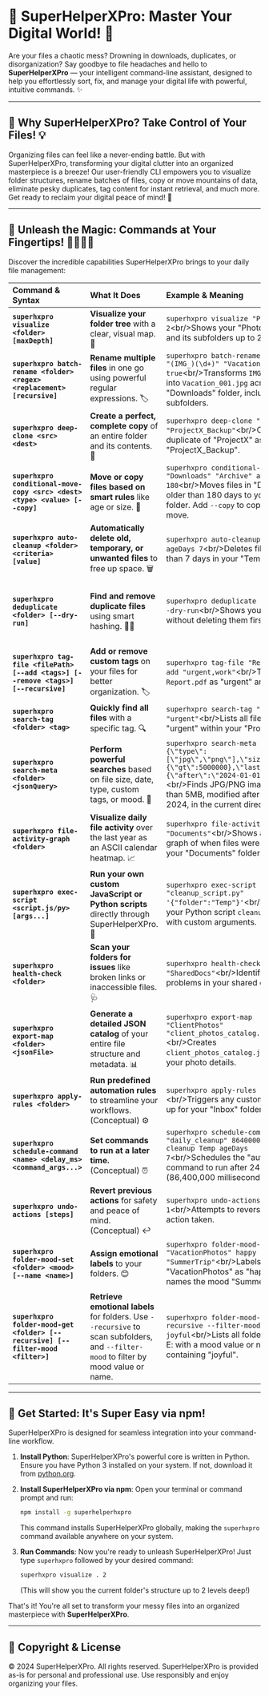 # 🌟 SuperHelperXPro: Master Your Digital World\! 🚀

Are your files a chaotic mess? Drowning in downloads, duplicates, or disorganization? Say goodbye to file headaches and hello to **SuperHelperXPro** — your intelligent command-line assistant, designed to help you effortlessly sort, fix, and manage your digital life with powerful, intuitive commands. ✨

-----

## 🎯 Why SuperHelperXPro? Take Control of Your Files\! 💡

Organizing files can feel like a never-ending battle. But with SuperHelperXPro, transforming your digital clutter into an organized masterpiece is a breeze\! Our user-friendly CLI empowers you to visualize folder structures, rename batches of files, copy or move mountains of data, eliminate pesky duplicates, tag content for instant retrieval, and much more. Get ready to reclaim your digital peace of mind\! 🎉

-----


## 🔮 Unleash the Magic: Commands at Your Fingertips\! 🦸‍♂️🦸‍♀️

Discover the incredible capabilities SuperHelperXPro brings to your daily file management:

| Command & Syntax | What It Does | Example & Meaning | Why It’s Great\! |
| :------------------------- | :---------------------------------- | :------------------------------------------------------------------------------------------------------------------------------------------------------------------------------------------------------------------------------------------------------------------------------------------------------------------------------------------------------------------------------------------------------------------------------------------------------------------------------------------------------------------------------------------------------------------------------------------ | :------------------------------------------------------------------------------------------------- |
| **`superhxpro visualize <folder> [maxDepth]`** | **Visualize your folder tree** with a clear, visual map. 🌳 | `superhxpro visualize "Photos" 2`\<br/\>Shows your "Photos" folder and its subfolders up to 2 levels deep. | Gain instant clarity on your file structure\! 🗺️ |
| **`superhxpro batch-rename <folder> <regex> <replacement> [recursive]`** | **Rename multiple files** in one go using powerful regular expressions. 🏷️ | `superhxpro batch-rename "Downloads" "(IMG_)(\d+)" "Vacation_\2" true`\<br/\>Transforms `IMG_001.jpg` into `Vacation_001.jpg` across your "Downloads" folder, including subfolders. | Save hours of tedious manual renaming\! ⏱️ |
| **`superhxpro deep-clone <src> <dest>`** | **Create a perfect, complete copy** of an entire folder and its contents. 👯 | `superhxpro deep-clone "ProjectX" "ProjectX_Backup"`\<br/\>Creates a full duplicate of "ProjectX" as "ProjectX\_Backup". | Effortlessly back up or duplicate projects\! 💾 |
| **`superhxpro conditional-move-copy <src> <dest> <type> <value> [--copy]`** | **Move or copy files based on smart rules** like age or size. 📐 | `superhxpro conditional-move-copy "Downloads" "Archive" ageDays 180`\<br/\>Moves files in "Downloads" older than 180 days to your "Archive" folder. Add `--copy` to copy instead of move. | Keep your folders tidy and relevant automatically\! 🧹 |
| **`superhxpro auto-cleanup <folder> <criteria> [value]`** | **Automatically delete old, temporary, or unwanted files** to free up space. 🗑️ | `superhxpro auto-cleanup "Temp" ageDays 7`\<br/\>Deletes files older than 7 days in your "Temp" folder. | Reclaim valuable disk space with ease\! ♻️ |
| **`superhxpro deduplicate <folder> [--dry-run]`** | **Find and remove duplicate files** using smart hashing. 🕵️‍♀️ | `superhxpro deduplicate "MyPhotos" --dry-run`\<br/\>Shows you duplicates without deleting them first. | Free up massive amounts of storage by eliminating redundant files\! 🌬️ |
| **`superhxpro tag-file <filePath> [--add <tags>] [--remove <tags>] [--recursive]`** | **Add or remove custom tags** on your files for better organization. 🏷️ | `superhxpro tag-file "Report.pdf" --add "urgent,work"`\<br/\>Tags `Report.pdf` as "urgent" and "work". | Organize your files by custom categories and contexts\! 🗂️ |
| **`superhxpro search-tag <folder> <tag>`** | **Quickly find all files** with a specific tag. 🔍 | `superhxpro search-tag "Projects" "urgent"`\<br/\>Lists all files tagged "urgent" within your "Projects" folder. | Pinpoint important files in seconds\! ⚡ |
| **`superhxpro search-meta <folder> <jsonQuery>`** | **Perform powerful searches** based on file size, date, type, custom tags, or mood. 🧠 | `superhxpro search-meta "." "{\"type\":[\"jpg\",\"png\"],\"size\":{\"gt\":5000000},\"last_modified\":{\"after\":\"2024-01-01\"}}"`\<br/\>Finds JPG/PNG images larger than 5MB, modified after Jan 1, 2024, in the current directory. | Unlock advanced, precise file discovery\! 🔎 |
| **`superhxpro file-activity-graph <folder>`** | **Visualize daily file activity** over the last year as an ASCII calendar heatmap. 📈 | `superhxpro file-activity-graph "Documents"`\<br/\>Shows a visual graph of when files were modified in your "Documents" folder. | See your productivity trends at a glance\! 📅 |
| **`superhxpro exec-script <script.js/py> [args...]`** | **Run your own custom JavaScript or Python scripts** directly through SuperHelperXPro. 🤖 | `superhxpro exec-script "cleanup_script.py" '{"folder":"Temp"}'`\<br/\>Executes your Python script `cleanup_script.py` with custom arguments. | Extend SuperHelperXPro with your own automation logic\! ⚙️ |
| **`superhxpro health-check <folder>`** | **Scan your folders for issues** like broken links or inaccessible files. 🩺 | `superhxpro health-check "SharedDocs"`\<br/\>Identifies potential problems in your shared documents. | Keep your data healthy and reliable\! ❤️‍🩹 |
| **`superhxpro export-map <folder> <jsonFile>`** | **Generate a detailed JSON catalog** of your entire file structure and metadata. 📊 | `superhxpro export-map "ClientPhotos" "client_photos_catalog.json"`\<br/\>Creates `client_photos_catalog.json` with all your photo details. | Get a comprehensive overview of your digital assets\! 📈 |
| **`superhxpro apply-rules <folder>`** | **Run predefined automation rules** to streamline your workflows. (Conceptual) ⚙️ | `superhxpro apply-rules "Inbox"`\<br/\>Triggers any custom rules set up for your "Inbox" folder. | Automate your routine file management tasks\! 🎯 |
| **`superhxpro schedule-command <name> <delay_ms> <command_args...>`** | **Set commands to run at a later time.** (Conceptual) ⏰ | `superhxpro schedule-command "daily_cleanup" 86400000 auto-cleanup Temp ageDays 7`\<br/\>Schedules the "auto-cleanup" command to run after 24 hours (86,400,000 milliseconds). | Automate repetitive tasks without lifting a finger\! 🗓️ |
| **`superhxpro undo-actions [steps]`** | **Revert previous actions** for safety and peace of mind. (Conceptual) ↩️ | `superhxpro undo-actions 1`\<br/\>Attempts to reverse the last action taken. | Work with confidence, knowing you can rewind\! 🔙 |
| **`superhxpro folder-mood-set <folder> <mood> [--name <name>]`** | **Assign emotional labels** to your folders. 😊 | `superhxpro folder-mood-set "VacationPhotos" happy --name "SummerTrip"`\<br/\>Labels "VacationPhotos" as "happy" and names the mood "SummerTrip". | Make your folders feel special and organize by sentiment\! 💖 |
| **`superhxpro folder-mood-get <folder> [--recursive] [--filter-mood <filter>]`** | **Retrieve emotional labels** for folders. Use `--recursive` to scan subfolders, and `--filter-mood` to filter by mood value or name. | `superhxpro folder-mood-get "E:\" --recursive --filter-mood joyful`\<br/\>Lists all folders on drive E: with a mood value or name containing "joyful". | Quickly find folders based on their emotional tags\! ✨ |

-----

## 🚀 Get Started: It's Super Easy via npm\!

SuperHelperXPro is designed for seamless integration into your command-line workflow.

1.  **Install Python**: SuperHelperXPro's powerful core is written in Python. Ensure you have Python 3 installed on your system. If not, download it from [python.org](https://www.python.org/downloads/).

2.  **Install SuperHelperXPro via npm**: Open your terminal or command prompt and run:

    ```bash
    npm install -g superhelperhxpro
    ```

    This command installs SuperHelperXPro globally, making the `superhxpro` command available anywhere on your system.

3.  **Run Commands**: Now you're ready to unleash SuperHelperXPro\! Just type `superhxpro` followed by your desired command:

    ```bash
    superhxpro visualize . 2
    ```

    (This will show you the current folder's structure up to 2 levels deep\!)

That's it\! You're all set to transform your messy files into an organized masterpiece with **SuperHelperXPro**.

-----

## 📄 Copyright & License

© 2024 SuperHelperXPro. All rights reserved.
SuperHelperXPro is provided as-is for personal and professional use.
Use responsibly and enjoy organizing your files.